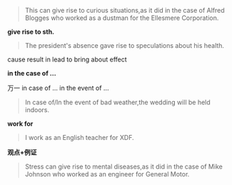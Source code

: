 
>This can give rise to curious situations,as it did in the case of Alfred Blogges who worked as a dustman for the Ellesmere Corporation.

**give rise to sth.**
>The president's absence gave rise to speculations about his health.

cause
result in
lead to
bring about
effect

**in the case of ...**

万一
in case of ...
in the event of ...
>In case of/In the event of bad weather,the wedding will be held indoors.

**work for**
>I work as an English teacher for XDF.

**观点+例证**
>Stress can give rise to mental diseases,as it did in the case of Mike Johnson who worked as an engineer for General Motor.

